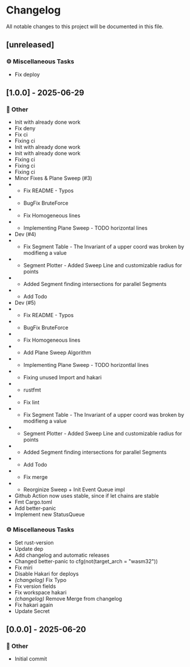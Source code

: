 # Changelog

All notable changes to this project will be documented in this file.

## [unreleased]

### ⚙️ Miscellaneous Tasks

- Fix deploy

## [1.0.0] - 2025-06-29

### 💼 Other

- Init with already done work
- Fix deny
- Fix ci
- Fixing ci
- Init with already done work
- Init with already done work
- Fixing ci
- Fixing ci
- Fixing ci
- Minor Fixes & Plane Sweep (#3)
- * Fix README - Typos
- * BugFix BruteForce
- * Fix Homogeneous lines
- * Implementing Plane Sweep - TODO horizontal lines
- Dev (#4)
- * Fix Segment Table - The Invariant of a upper coord was broken by modifieng a value
- * Segment Plotter - Added Sweep Line and customizable radius for points
- * Added Segment finding intersections for parallel Segments
- * Add Todo
- Dev (#5)
- * Fix README - Typos
- * BugFix BruteForce
- * Fix Homogeneous lines
- * Add Plane Sweep Algorithm
- * Implementing Plane Sweep - TODO horizontlal lines
- * Fixing unused Import and hakari
- * rustfmt
- * Fix lint
- * Fix Segment Table - The Invariant of a upper coord was broken by modifieng a value
- * Segment Plotter - Added Sweep Line and customizable radius for points
- * Added Segment finding intersections for parallel Segments
- * Add Todo
- * Fix merge
- * Reorginize Sweep + Init Event Queue impl
- Github Action now uses stable, since if let chains are stable
- Fmt Cargo.toml
- Add better-panic
- Implement new StatusQueue

### ⚙️ Miscellaneous Tasks

- Set rust-version
- Update dep
- Add changelog and automatic releases
- Changed better-panic to  cfg(not(target_arch = "wasm32"))
- Fix miri
- Disable Hakari for deploys
- *(changelog)* Fix Typo
- Fix version fields
- Fix workspace hakari
- *(changelog)* Remove Merge from changelog
- Fix hakari again
- Update Secret

## [0.0.0] - 2025-06-20

### 💼 Other

- Initial commit

<!-- generated by git-cliff -->
